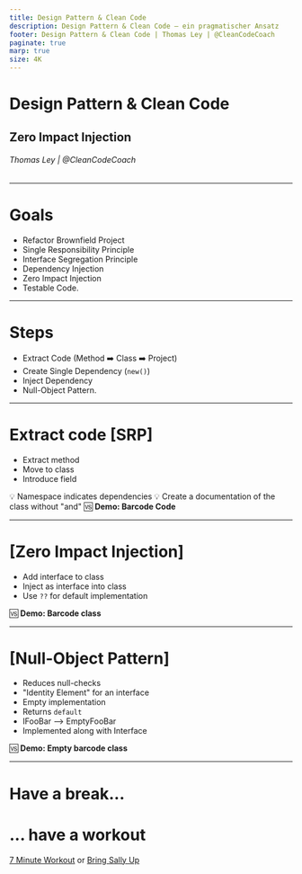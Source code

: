 ```yaml
---
title: Design Pattern & Clean Code
description: Design Pattern & Clean Code – ein pragmatischer Ansatz
footer: Design Pattern & Clean Code | Thomas Ley | @CleanCodeCoach
paginate: true
marp: true
size: 4K
---
```


<!-- _footer: "" -->
<!-- _paginate: "" -->
# Design Pattern & Clean Code

## Zero Impact Injection

###### Thomas Ley | @CleanCodeCoach

---
<!-- _footer: "" -->
<!-- _paginate: "" -->
# Goals

* Refactor Brownfield Project
* Single Responsibility Principle
* Interface Segregation Principle
* Dependency Injection
* Zero Impact Injection
* Testable Code.


---
<!-- _footer: "" -->
<!-- _paginate: "" -->
# Steps

* Extract Code (Method :arrow_right: Class :arrow_right: Project)
* Create Single Dependency (`new()`)
* Inject Dependency 
* Null-Object Pattern.

---
# Extract code [SRP]

- Extract method
- Move to class
- Introduce field

:bulb: Namespace indicates dependencies
:bulb: Create a documentation of the class without "and"
:vs: __Demo: Barcode Code__

---
# [Zero Impact Injection]

- Add interface to class
- Inject as interface into class
- Use `??` for default implementation

:vs: __Demo: Barcode class__

---
# [Null-Object Pattern]

- Reduces null-checks
- "Identity Element" for an interface
- Empty implementation
- Returns `default`
- IFooBar --> EmptyFooBar
- Implemented along with Interface

:vs: __Demo: Empty barcode class__

---
# Have a break...

# ... have a workout

[7 Minute Workout](https://www.youtube.com/watch?v=mmq5zZfmIws) or [Bring Sally Up](https://www.youtube.com/watch?v=41N6bKO-NVI)